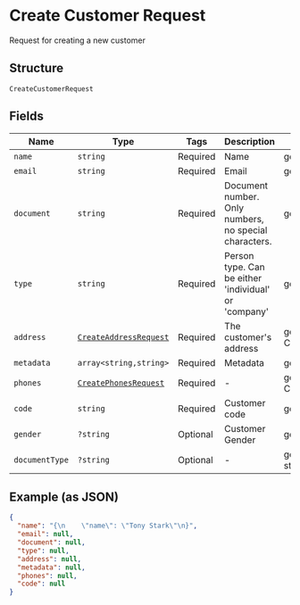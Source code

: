 
# Create Customer Request

Request for creating a new customer

## Structure

`CreateCustomerRequest`

## Fields

| Name | Type | Tags | Description | Getter | Setter |
|  --- | --- | --- | --- | --- | --- |
| `name` | `string` | Required | Name | getName(): string | setName(string name): void |
| `email` | `string` | Required | Email | getEmail(): string | setEmail(string email): void |
| `document` | `string` | Required | Document number. Only numbers, no special characters. | getDocument(): string | setDocument(string document): void |
| `type` | `string` | Required | Person type. Can be either 'individual' or 'company' | getType(): string | setType(string type): void |
| `address` | [`CreateAddressRequest`](../../doc/models/create-address-request.md) | Required | The customer's address | getAddress(): CreateAddressRequest | setAddress(CreateAddressRequest address): void |
| `metadata` | `array<string,string>` | Required | Metadata | getMetadata(): array | setMetadata(array metadata): void |
| `phones` | [`CreatePhonesRequest`](../../doc/models/create-phones-request.md) | Required | - | getPhones(): CreatePhonesRequest | setPhones(CreatePhonesRequest phones): void |
| `code` | `string` | Required | Customer code | getCode(): string | setCode(string code): void |
| `gender` | `?string` | Optional | Customer Gender | getGender(): ?string | setGender(?string gender): void |
| `documentType` | `?string` | Optional | - | getDocumentType(): ?string | setDocumentType(?string documentType): void |

## Example (as JSON)

```json
{
  "name": "{\n    \"name\": \"Tony Stark\"\n}",
  "email": null,
  "document": null,
  "type": null,
  "address": null,
  "metadata": null,
  "phones": null,
  "code": null
}
```

